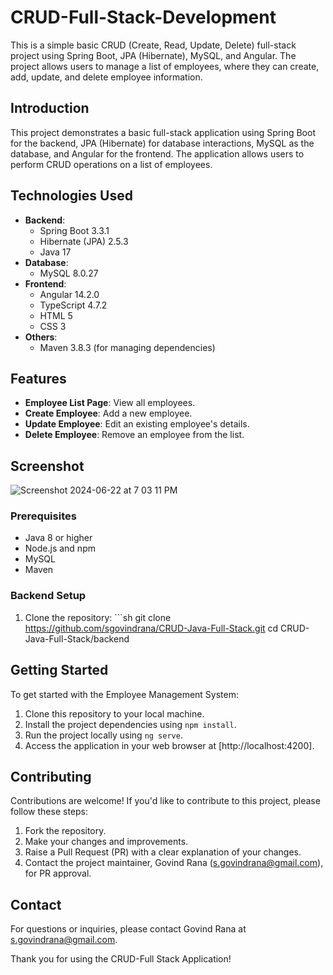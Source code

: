 # CRUD-Full-Stack-Development
This is a simple basic CRUD (Create, Read, Update, Delete) full-stack project using Spring Boot, JPA (Hibernate), MySQL, and Angular. The project allows users to manage a list of employees, where they can create, add, update, and delete employee information.

## Introduction

This project demonstrates a basic full-stack application using Spring Boot for the backend, JPA (Hibernate) for database interactions, MySQL as the database, and Angular for the frontend. The application allows users to perform CRUD operations on a list of employees.

## Technologies Used
- **Backend**: 
  - Spring Boot 3.3.1
  - Hibernate (JPA) 2.5.3
  - Java 17
- **Database**: 
  - MySQL 8.0.27
- **Frontend**: 
  - Angular 14.2.0
  - TypeScript 4.7.2
  - HTML 5
  - CSS 3
- **Others**: 
  - Maven 3.8.3 (for managing dependencies)


## Features

- **Employee List Page**: View all employees.
- **Create Employee**: Add a new employee.
- **Update Employee**: Edit an existing employee's details.
- **Delete Employee**: Remove an employee from the list.

## Screenshot
![Screenshot 2024-06-22 at 7 03 11 PM](https://github.com/SGovindrana/CRUD-Full-Stack-Development/assets/37614645/b6ceb860-6604-44bd-ab2f-3d53ea9baaa7)


### Prerequisites

- Java 8 or higher
- Node.js and npm
- MySQL
- Maven

### Backend Setup

1. Clone the repository: ```sh
   git clone https://github.com/sgovindrana/CRUD-Java-Full-Stack.git
   cd CRUD-Java-Full-Stack/backend
   
## Getting Started

To get started with the Employee Management System:
1. Clone this repository to your local machine.
2. Install the project dependencies using `npm install`.
3. Run the project locally using `ng serve`.
4. Access the application in your web browser at [http://localhost:4200].

## Contributing

Contributions are welcome! If you'd like to contribute to this project, please follow these steps:
1. Fork the repository.
2. Make your changes and improvements.
3. Raise a Pull Request (PR) with a clear explanation of your changes.
4. Contact the project maintainer, Govind Rana (s.govindrana@gmail.com), for PR approval.

## Contact

For questions or inquiries, please contact Govind Rana at s.govindrana@gmail.com.

Thank you for using the CRUD-Full Stack Application!
